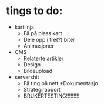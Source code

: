 # tings to do:
  * kartlinja
    * Få på plass kart
    * Dele opp i tre(?) biter
    * Animasjoner
  * CMS
    * Relaterte artikler
    * Design
    * Bildeupload
  * servershit
    * Få ting på nett
  *Dokumentasjo
	* Strategirapport
	* BRUKERTESTING!!!!!!!!!
